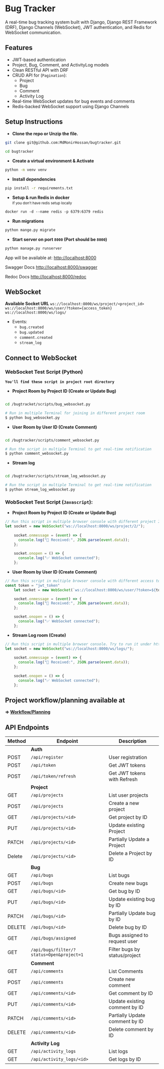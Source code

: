 # Bug Tracker
A real-time bug tracking system built with Django, Django REST Framework (DRF), Django Channels (WebSocket), JWT authentication, and Redis for WebSocket communication.


## Features
- JWT-based authentication
- Project, Bug, Comment, and ActivityLog models
- Clean RESTful API with DRF
- CRUD API for (`Pagination`):
    - Project
    - Bug
    - Comment
    - Activity Log
- Real-time WebSocket updates for bug events and comments
- Redis-backed WebSocket support using Django Channels

## Setup Instructions
- **Clone the repo or Unzip the file.**
```bash
git clone git@github.com:MdMonirHossan/bugtracker.git
    
cd bugtracker
```
- **Create a virtual environment & Activate**
```bash 
python -m venv venv
```
- **Install dependencies**
```bash
pip install -r requirements.txt
```
- **Setup & run Redis in docker** 
<br><small>If you don't have redis setup locally</small>
```dockerfile
docker run -d --name redis -p 6379:6379 redis
```
- **Run migrations**
```bash
python mange.py migrate
```
- **Start server on port `8000` (Port should be `8000`)**
```bash
python manage.py runserver
```
App will be available at:
[http://localhost:8000](http://localhost:8000)

Swagger Docs
[http://localhost:8000/swagger](http://localhost:8000/swagger)

Redoc Docs
[http://localhost:8000/redoc](http://localhost:8000/redoc)

## WebSocket
**Available Socket URL**
`ws://localhost:8000/ws/project/<project_id>`
`ws://localhost:8000/ws/user/?token={access_token}`
`ws://localhost:8000/ws/logs/`
- Events:
  - `bug.created`
  - `bug.updated`
  - `comment.created`
  - `stream_log`

## Connect to WebSocket 
### WebSocket Test Script (Python) <br>
**`You'll find these script in project root directory`**
- **Project Room by Project ID (Create or Update Bug)** 
```bash 

cd /bugtracket/scripts/bug_websocket.py

# Run in multiple Terminal for joining in different project room
$ python bug_websocket.py
```

- **User Room by User ID (Create Comment)**
```bash

cd /bugtracker/scripts/comment_websocket.py

# Run the script in multiple Terminal to get real-time notification
$ python comment_websocket.py
```

- **Stream log**
```bash

cd /bugtracker/scripts/stream_log_websocket.py

# Run the script in multiple Terminal to get real-time notification
$ python stream_log_websocket.py
```

### WobSocket Test Script (`Javascript`):
- **Project Room by Project ID (Create or Update Bug)**
```javascript
// Run this script in multiple browser console with different project ID. Try to run it under http://localhost:8000 to avoid CSP connect src
let socket = new WebSocket("ws://localhost:8000/ws/project/2/");
	
	socket.onmessage = (event) => {
	  console.log("📨 Received:", JSON.parse(event.data));
	};
	
	socket.onopen = () => {
	  console.log("✅ WebSocket connected");
	};

```
- **User Room by User ID (Create Comment)**
```javascript
// Run this script in multiple browser console with different access token. Try to run it under http://localhost:8000 to avoid CSP connect src
const token = "jwt_token"
	let socket = new WebSocket(`ws://localhost:8000/ws/user/?token=${token}`)

	socket.onmessage = (event) => {
	  console.log("📨 Received:", JSON.parse(event.data));
	};

	socket.onopen = () => {
	  console.log("✅ WebSocket connected");
	};
```

- **Stream Log room (Create)**
```javascript
// Run this script in multiple browser console. Try to run it under http://localhost:8000 to avoid "CSP connect src"
let socket = new WebSocket("ws://localhost:8000/ws/logs/");
	
	socket.onmessage = (event) => {
	  console.log("📨 Received:", JSON.parse(event.data));
	};
	
	socket.onopen = () => {
	  console.log("✅ WebSocket connected");
	};

```

## Project workflow/planning available at
**=> [Workflow/Planning](https://github.com/MdMonirHossan/bugtracker/blob/main/Project_planning.txt)**


## API Endpoints

| Method | Endpoint                                  | Description                   |
| ------ | ----------------------------------------- | ----------------------------- |
|        |                       **Auth**                                             |
| POST   | `/api/register`                           | User registration             |
| POST   | `/api/token`                              | Get JWT tokens                |
| POST   | `/api/token/refresh`                      | Get JWT tokens with Refresh   |
|        |                        **Project**                                         | 
| GET    | `/api/projects`                           | List user projects            |
| POST   | `/api/projects`                           | Create a new project          |
| GET    | `/api/projects/<id>`                      | Get project by ID             |
| PUT    | `/api/projects/<id>`                      | Update existing Project       |
| PATCH  | `/api/projects/<id>`                      | Partially Update a Project    |
| Delete | `/api/projects/<id>`                      | Delete a Project by ID        |
|        |                        **Bug**                                             |
| GET    | `/api/bugs`                               | List bugs                     |
| POST   | `/api/bugs`                               | Create new bugs               |
| GET    | `/api/bugs/<id>`                          | Get bug by ID                 |
| PUT    | `/api/bugs/<id>`                          | Update existing bug by ID     |
| PATCH  | `/api/bugs/<id>`                          | Partially Update bug by ID    |
| DELETE | `/api/bugs/<id>`                          | Delete bug by ID              |
| GET    | `/api/bugs/assigned`                      | Bugs assigned to request user |
| GET    | `/api/bugs/filter/?status=Open&project=1` | Filter bugs by status/project |
|        |                      **Comment**                                         |
| GET    | `/api/comments`                           | List Comments                 |
| POST   | `/api/comments`                           | Create new comment            |
| GET    | `/api/comments/<id>`                      | Get comment by ID             |
| PUT    | `/api/comments/<id>`                      | Update existing comment by ID |
| PATCH  | `/api/comments/<id>`                      | Partially Update comment by ID|
| DELETE | `/api/comments/<id>`                      | Delete comment by ID          |
|        |                        **Activity Log**                                  |
| GET    | `/api/activity_logs`                      | List logs                     |
| GET    | `/api/activity_logs/<id>`                 | Get logs by ID                |    